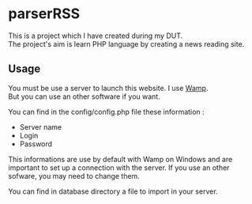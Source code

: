 # parserRSS
This is a project which I have created during my DUT.  
The project's aim is learn PHP language by creating a news reading site.  

## Usage
You must be use a server to launch this website. I use [Wamp](http://www.wampserver.com/en/ "link to Wamp").  
But you can use an other software if you want.

You can find in the config/config.php file these information :
- Server name
- Login
- Password  

This informations are use by default with Wamp on Windows and are important to set up a connection with the server. If you use an other sofware, you may need to change them.

You can find in database directory a file to import in your server.